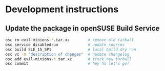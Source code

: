 # Development instructions

## Update the package in openSUSE Build Service

```bash
osc rm evil-minions-*.tar.xz        # remove old tarball
osc service disabledrun             # update sources
osc build SLE_15_SP1                # local build dry run
osc vc -m "description of changes"  # update changelog
osc add evil-minions-*.tar.xz       # track new tarball
osc commit                          # hey ho let's go!
```
